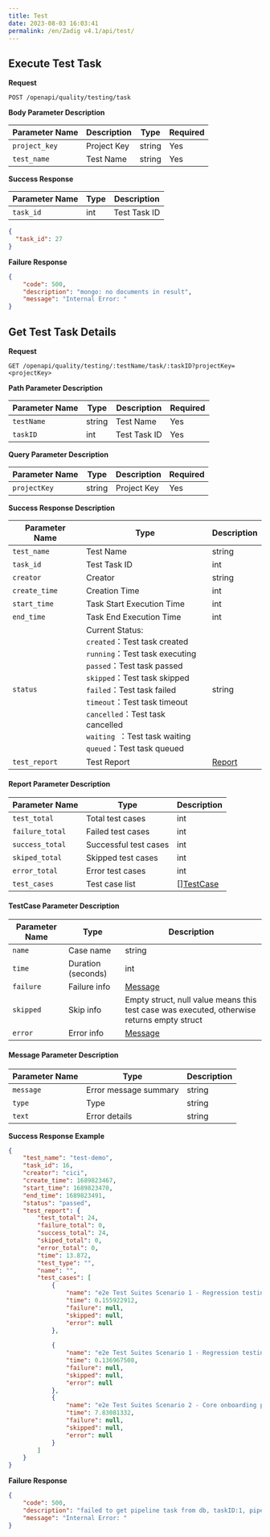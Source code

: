 ```yaml
---
title: Test
date: 2023-08-03 16:03:41
permalink: /en/Zadig v4.1/api/test/
---
```


## Execute Test Task

**Request**

```
POST /openapi/quality/testing/task
```

**Body Parameter Description**

| Parameter Name | Description     | Type   | Required |
| -------------- | --------------- | ------ | -------- |
| `project_key`  | Project Key     | string | Yes      |
| `test_name`    | Test Name       | string | Yes      |

**Success Response**

| Parameter Name | Type | Description        |
| -------------- | ---- | ------------------ |
| `task_id`      | int  | Test Task ID       |

```json
{
  "task_id": 27
}
```

**Failure Response**

```json
{
    "code": 500,
    "description": "mongo: no documents in result",
    "message": "Internal Error: "
}
```



## Get Test Task Details

**Request**

```
GET /openapi/quality/testing/:testName/task/:taskID?projectKey=<projectKey>
```

**Path Parameter Description**

| Parameter Name | Type   | Description        | Required |
| -------------- | ------ | ------------------ | -------- |
| `testName`     | string | Test Name          | Yes      |
| `taskID`       | int    | Test Task ID       | Yes      |

**Query Parameter Description**

| Parameter Name | Type   | Description     | Required |
| -------------- | ------ | --------------- | -------- |
| `projectKey`   | string | Project Key     | Yes      |

**Success Response Description**

| Parameter Name   | Type                                                         | Description              |
| ---------------- | ------------------------------------------------------------ | ------------------------ |
| `test_name`      | Test Name                                                    | string                   |
| `task_id`        | Test Task ID                                                 | int                      |
| `creator`        | Creator                                                      | string                   |
| `create_time`    | Creation Time                                                | int                      |
| `start_time`     | Task Start Execution Time                                    | int                      |
| `end_time`       | Task End Execution Time                                      | int                      |
| `status `        | Current Status:<br /> `created`：Test task created<br />`running`：Test task executing<br />`passed`：Test task passed<br />`skipped`：Test task skipped<br />`failed`：Test task failed<br />`timeout`：Test task timeout<br />`cancelled`：Test task cancelled<br />`waiting `：Test task waiting<br />`queued`：Test task queued | string                   |
| `test_report`    | Test Report                                                  | [Report](#report)        |

<h4 id="report">Report Parameter Description</h4>

| Parameter Name   | Type               | Description                     |
| ---------------- | ------------------ | ------------------------------- |
| `test_total`     | Total test cases   | int                            |
| `failure_total`  | Failed test cases  | int                            |
| `success_total`  | Successful test cases | int                        |
| `skiped_total`   | Skipped test cases | int                            |
| `error_total`    | Error test cases   | int                            |
| `test_cases`     | Test case list     | [][TestCase](#test_case)       |

<h4 id="test_case">TestCase Parameter Description</h4>

| Parameter Name | Type          | Description                                                         |
| -------------- | ------------- | ------------------------------------------------------------------- |
| `name`         | Case name     | string                                                              |
| `time`         | Duration (seconds) | int                                                           |
| `failure`      | Failure info  | [Message](#message)                                                 |
| `skipped`      | Skip info     | Empty struct, null value means this test case was executed, otherwise returns empty struct |
| `error`        | Error info    | [Message](#message)                                                 |

<h4 id="message">Message Parameter Description</h4>

| Parameter Name | Type         | Description   |
| -------------- | ------------ | ------------- |
| `message`      | Error message summary | string |
| `type`         | Type         | string        |
| `text`         | Error details | string        |

**Success Response Example**

```json
{
    "test_name": "test-demo",
    "task_id": 16,
    "creator": "cici",
    "create_time": 1689823467,
    "start_time": 1689823470,
    "end_time": 1689823491,
    "status": "passed",
    "test_report": {
        "test_total": 24,
        "failure_total": 0,
        "success_total": 24,
        "skiped_total": 0,
        "error_total": 0,
        "time": 13.872,
        "test_type": "",
        "name": "",
        "test_cases": [
            {
                "name": "e2e Test Suites Scenario 1 - Regression testing of existing projects There is a project called voting in the test environment Can view environment",
                "time": 0.155922912,
                "failure": null,
                "skipped": null,
                "error": null
            },
            
            {
                "name": "e2e Test Suites Scenario 1 - Regression testing of existing projects There is a project called voting in the test environment Can view Voting project information",
                "time": 0.136967508,
                "failure": null,
                "skipped": null,
                "error": null
            },
            {
                "name": "e2e Test Suites Scenario 2 - Core onboarding process Through the system onboarding process, environments and some workflows are automatically generated Successfully automatically created environments and workflows, workflows can be triggered",
                "time": 7.83081332,
                "failure": null,
                "skipped": null,
                "error": null
            }
        ]
    }
}
```

**Failure Response**

```json
{
    "code": 500,
    "description": "failed to get pipeline task from db, taskID:1, pipelineName:tt-job, err: mongo: no documents in result",
    "message": "Internal Error: "
}
```